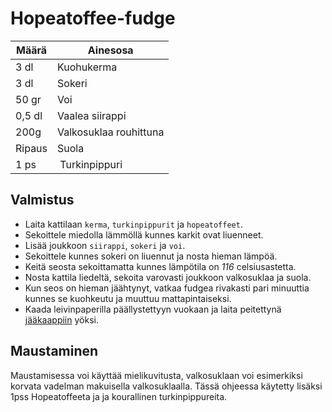 # Hopeatoffee-fudge

| Määrä  | Ainesosa               |
|--------|------------------------|
| 3 dl   | Kuohukerma             |
| 3 dl   | Sokeri                 | 
| 50 gr  | Voi                    | 
| 0,5 dl | Vaalea siirappi        | 
| 200g   | Valkosuklaa rouhittuna | 
| Ripaus | Suola                  | 
| 1 ps   | Turkinpippuri          |

## Valmistus

- Laita kattilaan `kerma`, `turkinpippurit` ja `hopeatoffeet`. 
- Sekoittele miedolla lämmöllä kunnes karkit ovat liuenneet.
- Lisää joukkoon `siirappi`, `sokeri` ja `voi`. 
- Sekoittele kunnes sokeri on liuennut ja nosta hieman lämpöä.
- Keitä seosta sekoittamatta kunnes lämpötila on *116* celsiusastetta. 
- Nosta kattila liedeltä, sekoita varovasti joukkoon valkosuklaa ja suola.
- Kun seos on hieman jäähtynyt, vatkaa fudgea rivakasti pari minuuttia kunnes se kuohkeutu ja muuttuu mattapintaiseksi.
- Kaada leivinpaperilla päällystettyyn vuokaan ja laita peitettynä [jääkaappiin](https://fi.wikipedia.org/wiki/Jääkaappi) yöksi.

## Maustaminen

Maustamisessa voi käyttää mielikuvitusta, valkosuklaan voi esimerkiksi korvata vadelman makuisella valkosuklaalla. Tässä ohjeessa käytetty lisäksi 1pss Hopeatoffeeta ja ja kourallinen turkinpippureita.
